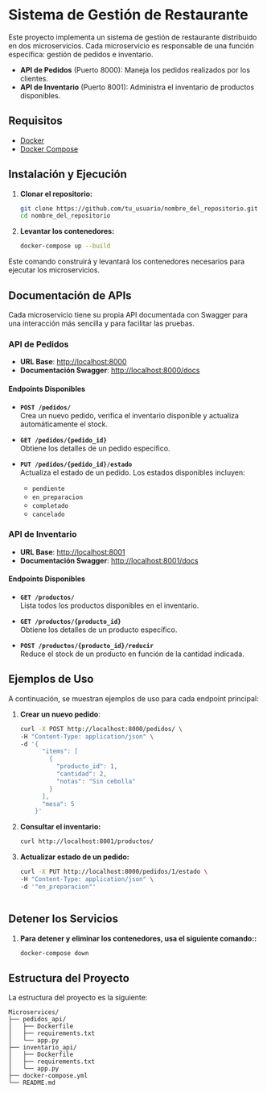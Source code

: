# Sistema de Gestión de Restaurante

Este proyecto implementa un sistema de gestión de restaurante distribuido en dos microservicios. Cada microservicio es responsable de una función específica: gestión de pedidos e inventario.

- **API de Pedidos** (Puerto 8000): Maneja los pedidos realizados por los clientes.
- **API de Inventario** (Puerto 8001): Administra el inventario de productos disponibles.

## Requisitos

- [Docker](https://www.docker.com/)
- [Docker Compose](https://docs.docker.com/compose/)

## Instalación y Ejecución

1. **Clonar el repositorio:**

   ```bash
   git clone https://github.com/tu_usuario/nombre_del_repositorio.git
   cd nombre_del_repositorio

2. **Levantar los contenedores:**

    ```bash
    docker-compose up --build

Este comando construirá y levantará los contenedores necesarios para ejecutar los microservicios.


## Documentación de APIs

Cada microservicio tiene su propia API documentada con Swagger para una interacción más sencilla y para facilitar las pruebas.

### API de Pedidos

- **URL Base**: [http://localhost:8000](http://localhost:8000)
- **Documentación Swagger**: [http://localhost:8000/docs](http://localhost:8000/docs)

#### Endpoints Disponibles

- **`POST /pedidos/`**  
  Crea un nuevo pedido, verifica el inventario disponible y actualiza automáticamente el stock.

- **`GET /pedidos/{pedido_id}`**  
  Obtiene los detalles de un pedido específico.

- **`PUT /pedidos/{pedido_id}/estado`**  
  Actualiza el estado de un pedido. Los estados disponibles incluyen:
  - `pendiente`
  - `en_preparacion`
  - `completado`
  - `cancelado`

### API de Inventario

- **URL Base**: [http://localhost:8001](http://localhost:8001)
- **Documentación Swagger**: [http://localhost:8001/docs](http://localhost:8001/docs)

#### Endpoints Disponibles

- **`GET /productos/`**  
  Lista todos los productos disponibles en el inventario.

- **`GET /productos/{producto_id}`**  
  Obtiene los detalles de un producto específico.

- **`POST /productos/{producto_id}/reducir`**  
  Reduce el stock de un producto en función de la cantidad indicada.


## Ejemplos de Uso

A continuación, se muestran ejemplos de uso para cada endpoint principal:

1. **Crear un nuevo pedido**:

   ```bash
   curl -X POST http://localhost:8000/pedidos/ \
   -H "Content-Type: application/json" \
   -d '{
         "items": [
           {
             "producto_id": 1,
             "cantidad": 2,
             "notas": "Sin cebolla"
           }
         ],
         "mesa": 5
       }'


2. **Consultar el inventario:**

    ```bash
    curl http://localhost:8001/productos/
    
3. **Actualizar estado de un pedido:**

    ```bash
    curl -X PUT http://localhost:8000/pedidos/1/estado \
    -H "Content-Type: application/json" \
    -d '"en_preparacion"'



## Detener los Servicios

1. **Para detener y eliminar los contenedores, usa el siguiente comando::**

   ```bash
   docker-compose down

## Estructura del Proyecto

La estructura del proyecto es la siguiente:

```plaintext
Microservices/
├── pedidos_api/
│   ├── Dockerfile
│   ├── requirements.txt
│   └── app.py
├── inventario_api/
│   ├── Dockerfile
│   ├── requirements.txt
│   └── app.py
├── docker-compose.yml
└── README.md
